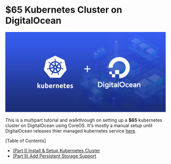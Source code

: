 # $65 Kubernetes Cluster on DigitalOcean

![kubernetes_degitalocean](./assets/kubernetes_digitalocean-compressor.jpg)

This is a multipart tutorial and walkthrough on setting up a **$65** kubernetes cluster on DigitalOcean using CoreOS. It's mostly a manual setup until DigitalOcean releases thier managed kubernetes service [here](https://www.digitalocean.com/products/kubernetes/).

[Table of Contents]
  * [(Part I) Install & Setup Kubernetes Cluster](./Part-I.md)
  * [(Part II) Add Persistent Storage Support](./Part-II.md)
